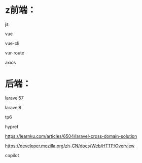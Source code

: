 # z前端：

js

vue

vue-cli

vur-route

axios







# 后端：

laravel57

laravel8

tp6

hypref

https://learnku.com/articles/6504/laravel-cross-domain-solution

https://developer.mozilla.org/zh-CN/docs/Web/HTTP/Overview

copilot